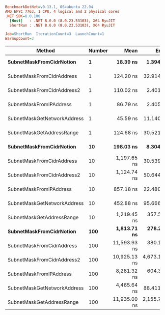 ``` ini

BenchmarkDotNet=v0.13.1, OS=ubuntu 22.04
AMD EPYC 7763, 1 CPU, 4 logical and 2 physical cores
.NET SDK=8.0.100
  [Host]   : .NET 8.0.0 (8.0.23.53103), X64 RyuJIT
  ShortRun : .NET 8.0.0 (8.0.23.53103), X64 RyuJIT

Job=ShortRun  IterationCount=3  LaunchCount=1  
WarmupCount=3  

```
|                      Method | Number |         Mean |        Error |     StdDev |          Min |          Max |  Gen 0 | Allocated |
|---------------------------- |------- |-------------:|-------------:|-----------:|-------------:|-------------:|-------:|----------:|
|    **SubnetMaskFromCidrNotion** |      **1** |     **18.39 ns** |     **1.394 ns** |   **0.076 ns** |     **18.31 ns** |     **18.47 ns** | **0.0007** |      **56 B** |
|   SubnetMaskFromCidrAddress |      1 |    124.20 ns |    32.914 ns |   1.804 ns |    122.13 ns |    125.47 ns | 0.0012 |     112 B |
|  SubnetMaskFromCidrAddress2 |      1 |    110.02 ns |     2.401 ns |   0.132 ns |    109.92 ns |    110.17 ns | 0.0013 |     112 B |
|     SubnetMaskFromIPAddress |      1 |     86.79 ns |     2.405 ns |   0.132 ns |     86.64 ns |     86.88 ns | 0.0006 |      56 B |
| SubnetMaskGetNetworkAddress |      1 |     45.59 ns |    11.140 ns |   0.611 ns |     45.01 ns |     46.22 ns | 0.0007 |      56 B |
|   SubnetMaskGetAddressRange |      1 |    124.68 ns |    30.521 ns |   1.673 ns |    122.84 ns |    126.10 ns | 0.0019 |     168 B |
|    **SubnetMaskFromCidrNotion** |     **10** |    **198.03 ns** |     **8.304 ns** |   **0.455 ns** |    **197.63 ns** |    **198.53 ns** | **0.0067** |     **560 B** |
|   SubnetMaskFromCidrAddress |     10 |  1,197.65 ns |    30.539 ns |   1.674 ns |  1,196.33 ns |  1,199.53 ns | 0.0134 |   1,120 B |
|  SubnetMaskFromCidrAddress2 |     10 |  1,124.74 ns |    50.644 ns |   2.776 ns |  1,121.54 ns |  1,126.54 ns | 0.0134 |   1,120 B |
|     SubnetMaskFromIPAddress |     10 |    857.18 ns |    22.480 ns |   1.232 ns |    855.82 ns |    858.21 ns | 0.0067 |     560 B |
| SubnetMaskGetNetworkAddress |     10 |    452.88 ns |    95.666 ns |   5.244 ns |    447.03 ns |    457.15 ns | 0.0067 |     560 B |
|   SubnetMaskGetAddressRange |     10 |  1,219.45 ns |   357.517 ns |  19.597 ns |  1,207.52 ns |  1,242.07 ns | 0.0191 |   1,680 B |
|    **SubnetMaskFromCidrNotion** |    **100** |  **1,813.71 ns** |   **278.232 ns** |  **15.251 ns** |  **1,798.86 ns** |  **1,829.33 ns** | **0.0668** |   **5,600 B** |
|   SubnetMaskFromCidrAddress |    100 | 11,593.93 ns |   380.151 ns |  20.837 ns | 11,577.20 ns | 11,617.27 ns | 0.1221 |  11,200 B |
|  SubnetMaskFromCidrAddress2 |    100 | 10,925.13 ns | 4,673.189 ns | 256.153 ns | 10,763.88 ns | 11,220.49 ns | 0.1221 |  11,200 B |
|     SubnetMaskFromIPAddress |    100 |  8,281.32 ns |   604.336 ns |  33.126 ns |  8,258.50 ns |  8,319.31 ns | 0.0610 |   5,600 B |
| SubnetMaskGetNetworkAddress |    100 |  4,465.64 ns |    88.411 ns |   4.846 ns |  4,460.27 ns |  4,469.68 ns | 0.0610 |   5,600 B |
|   SubnetMaskGetAddressRange |    100 | 11,935.00 ns | 2,155.793 ns | 118.166 ns | 11,817.82 ns | 12,054.12 ns | 0.1984 |  16,800 B |
